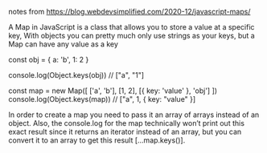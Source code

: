 notes from https://blog.webdevsimplified.com/2020-12/javascript-maps/

A Map in JavaScript is a class that allows you to store a value at a specific key,
With objects you can pretty much only use strings as your keys, but a Map can have any value as a key

const obj = {
  a: 'b',
  1: 2
}

console.log(Object.keys(obj))
// ["a", "1"]

const map = new Map([
  ['a', 'b'],
  [1, 2],
  [{ key: 'value' }, 'obj']
])
console.log(Object.keys(map))
// ["a", 1, { key: "value" }]

In order to create a map you need to pass it an array of arrays instead of an object. Also, the console.log for the map technically won’t print out this exact result since it returns an iterator instead of an array, but you can convert it to an array to get this result [...map.keys()].